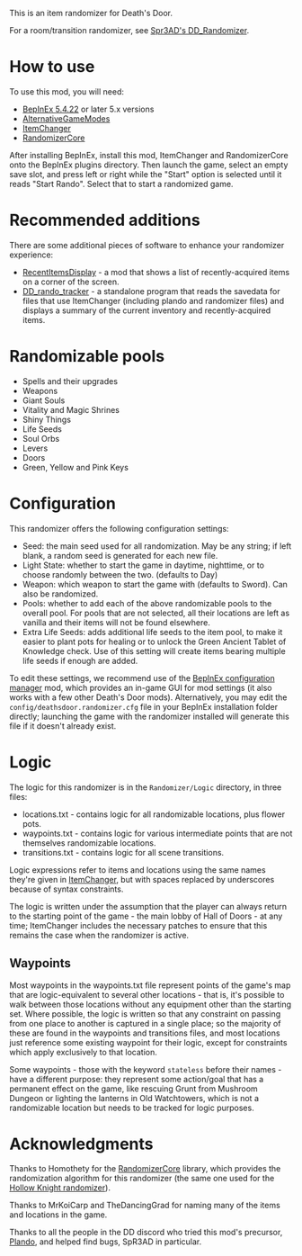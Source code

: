 This is an item randomizer for Death's Door.

For a room/transition randomizer, see [Spr3AD's DD_Randomizer][ddr].

[ddr]: https://github.com/SpR3AD1/DD_Randomizer

# How to use

To use this mod, you will need:

- [BepInEx 5.4.22][bie] or later 5.x versions
- [AlternativeGameModes][AGM]
- [ItemChanger][IC]
- [RandomizerCore][RC-r]

[bie]: https://docs.bepinex.dev/articles/user_guide/installation/index.html
[AGM]: https://github.com/dpinela/DeathsDoor.AlternativeGameModes/releases
[IC]: https://github.com/dpinela/DeathsDoor.ItemChanger/releases
[RC-r]: https://github.com/homothetyhk/RandomizerCore/releases

After installing BepInEx, install this mod, ItemChanger and RandomizerCore onto the BepInEx
plugins directory. Then launch the game, select an empty save slot, and press left or right
while the "Start" option is selected until it reads "Start Rando". Select that to start
a randomized game.

# Recommended additions

There are some additional pieces of software to enhance your randomizer experience:

- [RecentItemsDisplay][RID] - a mod that shows a list of recently-acquired items
  on a corner of the screen.
- [DD_rando_tracker][DDRT] - a standalone program that reads the savedata for files that
  use ItemChanger (including plando and randomizer files) and displays a summary of the
  current inventory and recently-acquired items.

[RID]: https://github.com/dpinela/DeathsDoor.RecentItemsDisplay
[DDRT]: https://github.com/SpR3AD1/DD_rando_tracker

# Randomizable pools

- Spells and their upgrades
- Weapons
- Giant Souls
- Vitality and Magic Shrines
- Shiny Things
- Life Seeds
- Soul Orbs
- Levers
- Doors
- Green, Yellow and Pink Keys

# Configuration

This randomizer offers the following configuration settings:

- Seed: the main seed used for all randomization. May be any string; if left blank, a random seed is generated
  for each new file.
- Light State: whether to start the game in daytime, nighttime, or to choose randomly between the two.
  (defaults to Day)
- Weapon: which weapon to start the game with (defaults to Sword). Can also be randomized.
- Pools: whether to add each of the above randomizable pools to the overall pool.
  For pools that are not selected, all their locations are left as vanilla and their items will not be found elsewhere.
- Extra Life Seeds: adds additional life seeds to the item pool, to make it easier to plant pots for healing or
  to unlock the Green Ancient Tablet of Knowledge check. Use of this setting will create items bearing multiple
  life seeds if enough are added.

To edit these settings, we recommend use of the [BepInEx configuration manager][biecfg] mod, which provides an
in-game GUI for mod settings (it also works with a few other Death's Door mods). Alternatively, you may edit the
`config/deathsdoor.randomizer.cfg` file in your BepInEx installation folder directly; launching the game with the
randomizer installed will generate this file if it doesn't already exist.

[biecfg]: https://github.com/BepInEx/BepInEx.ConfigurationManager

# Logic

The logic for this randomizer is in the `Randomizer/Logic` directory, in three
files:

- locations.txt - contains logic for all randomizable locations, plus flower pots.
- waypoints.txt - contains logic for various intermediate points that are not themselves
  randomizable locations.
- transitions.txt - contains logic for all scene transitions.

Logic expressions refer to items and locations using the same names they're given in
[ItemChanger][IC-predef], but with spaces replaced by underscores because of syntax
constraints.

The logic is written under the assumption that the player can always return to the starting
point of the game - the main lobby of Hall of Doors - at any time; ItemChanger includes
the necessary patches to ensure that this remains the case when the randomizer is active.

[IC-predef]: https://github.com/dpinela/DeathsDoor.ItemChanger/blob/main/ItemChanger/Predefined.cs

## Waypoints

Most waypoints in the waypoints.txt file represent points of the game's map that are
logic-equivalent to several other locations - that is, it's possible to walk between those
locations without any equipment other than the starting set. Where possible, the logic is
written so that any constraint on passing from one place to another is captured in a single
place; so the majority of these are found in the waypoints and transitions files, and most
locations just reference some existing waypoint for their logic, except for constraints
which apply exclusively to that location.

Some waypoints - those with the keyword `stateless` before their names - have a different
purpose: they represent some action/goal that has a permanent effect on the game, like
rescuing Grunt from Mushroom Dungeon or lighting the lanterns in Old Watchtowers, which
is not a randomizable location but needs to be tracked for logic purposes.

# Acknowledgments

Thanks to Homothety for the [RandomizerCore][RC] library, which provides the randomization
algorithm for this randomizer (the same one used for the [Hollow Knight randomizer][R4]).

Thanks to MrKoiCarp and TheDancingGrad for naming many of the items and locations in the
game.

Thanks to all the people in the DD discord who tried this mod's precursor, [Plando][],
and helped find bugs, SpR3AD in particular.

[RC]: https://github.com/homothetyhk/RandomizerCore
[R4]: https://github.com/homothetyhk/RandomizerMod
[Plando]: https://github.com/dpinela/DeathsDoor.Plando
